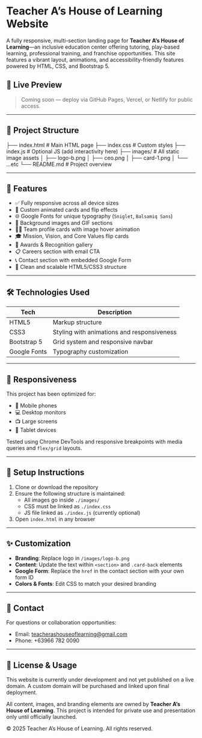 # Teacher A’s House of Learning Website

A fully responsive, multi-section landing page for **Teacher A’s House of Learning**—an inclusive education center offering tutoring, play-based learning, professional training, and franchise opportunities. This site features a vibrant layout, animations, and accessibility-friendly features powered by HTML, CSS, and Bootstrap 5.

## 🔗 Live Preview

> Coming soon — deploy via GitHub Pages, Vercel, or Netlify for public access.

---

## 🧩 Project Structure

├── index.html # Main HTML page
├── index.css # Custom styles
├── index.js # Optional JS (add interactivity here)
├── images/ # All static image assets
│ ├── logo-b.png
│ ├── ceo.png
│ ├── card-1.png
│ └── ...etc
└── README.md # Project overview



---

## 📸 Features

- ✅ Fully responsive across all device sizes
- 🎨 Custom animated cards and flip effects
- 🌐 Google Fonts for unique typography (`Sniglet`, `Balsamiq Sans`)
- 🎥 Background images and GIF sections
- 👩‍🏫 Team profile cards with image hover animation
- 🎓 Mission, Vision, and Core Values flip cards
- 🏅 Awards & Recognition gallery
- 📋 Careers section with email CTA
- 📞 Contact section with embedded Google Form
- 🚀 Clean and scalable HTML5/CSS3 structure

---

## 🛠️ Technologies Used

| Tech         | Description                            |
|--------------|----------------------------------------|
| HTML5        | Markup structure                       |
| CSS3         | Styling with animations and responsiveness |
| Bootstrap 5  | Grid system and responsive navbar      |
| Google Fonts | Typography customization               |

---

## 📱 Responsiveness

This project has been optimized for:

- 📱 Mobile phones
- 💻 Desktop monitors
- 📺 Large screens
- 📐 Tablet devices

Tested using Chrome DevTools and responsive breakpoints with media queries and `flex/grid` layouts.

---

## 📝 Setup Instructions

1. Clone or download the repository
2. Ensure the following structure is maintained:
   - All images go inside `./images/`
   - CSS must be linked as `./index.css`
   - JS file linked as `./index.js` (currently optional)
3. Open `index.html` in any browser

---

## ✨ Customization

- **Branding**: Replace logo in `/images/logo-b.png`
- **Content**: Update the text within `<section>` and `.card-back` elements
- **Google Form**: Replace the `href` in the contact section with your own form ID
- **Colors & Fonts**: Edit CSS to match your desired branding

---

## 📧 Contact

For questions or collaboration opportunities:

- Email: [teacherashouseoflearning@gmail.com](mailto:teacherashouseoflearning@gmail.com)
- Phone: +63966 782 0090

---

## 🧾 License & Usage

This website is currently under development and not yet published on a live domain. A custom domain will be purchased and linked upon final deployment.

All content, images, and branding elements are owned by **Teacher A’s House of Learning**. This project is intended for private use and presentation only until officially launched.

© 2025 Teacher A’s House of Learning. All rights reserved.

